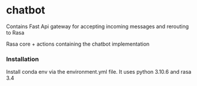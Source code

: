 # chatbot

Contains Fast Api gateway for accepting incoming messages and rerouting to Rasa

Rasa core + actions containing the chatbot implementation

### Installation
Install conda env via the environment.yml file. It uses python 3.10.6 and rasa 3.4
